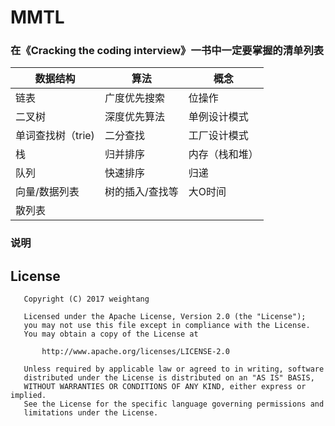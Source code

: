 # MMTL


### 在《Cracking the coding interview》一书中一定要掌握的清单列表
|数据结构|算法|概念
|-------|----|----
|链表|广度优先搜索|位操作
|二叉树|深度优先算法|单例设计模式
|单词查找树（trie)|二分查找|工厂设计模式
|栈|归并排序|内存（栈和堆）
|队列|快速排序|归递
|向量/数据列表|树的插入/查找等|大O时间
|散列表|||

### 说明
## License

```
   Copyright (C) 2017 weightang

   Licensed under the Apache License, Version 2.0 (the "License");
   you may not use this file except in compliance with the License.
   You may obtain a copy of the License at

       http://www.apache.org/licenses/LICENSE-2.0

   Unless required by applicable law or agreed to in writing, software
   distributed under the License is distributed on an "AS IS" BASIS,
   WITHOUT WARRANTIES OR CONDITIONS OF ANY KIND, either express or implied.
   See the License for the specific language governing permissions and
   limitations under the License.
```
